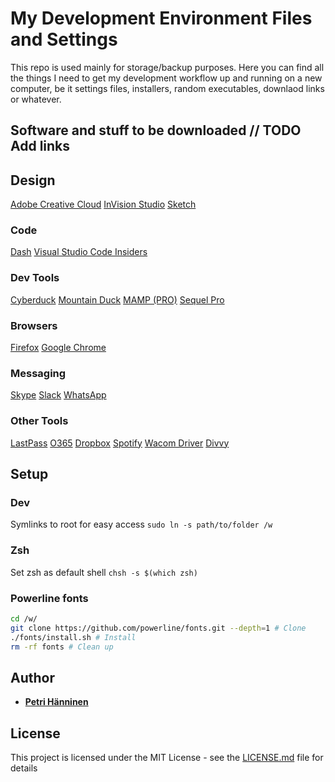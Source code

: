 # My Development Environment Files and Settings

This repo is used mainly for storage/backup purposes. Here you can find all the things I need to get my development workflow up and running on a new computer, be it settings files, installers, random executables, downlaod links or whatever.

## Software and stuff to be downloaded // TODO Add links

## Design
[Adobe Creative Cloud](https://creative.adobe.com/fi/products/download/creative-cloud)
[InVision Studio](https://www.invisionapp.com/studio)
[Sketch](https://www.sketchapp.com/)

### Code
[Dash]()
[Visual Studio Code Insiders](https://code.visualstudio.com/insiders/)

### Dev Tools
[Cyberduck](https://cyberduck.io/)
[Mountain Duck]()
[MAMP (PRO)]()
[Sequel Pro]()

### Browsers
[Firefox]()
[Google Chrome]()

### Messaging
[Skype]()
[Slack]()
[WhatsApp]()

### Other Tools
[LastPass]()
[O365]()
[Dropbox]()
[Spotify]()
[Wacom Driver]()
[Divvy]()

## Setup

### Dev
Symlinks to root for easy access `sudo ln -s path/to/folder /w`

### Zsh
Set zsh as default shell `chsh -s $(which zsh)`

### Powerline fonts
```bash
cd /w/
git clone https://github.com/powerline/fonts.git --depth=1 # Clone
./fonts/install.sh # Install
rm -rf fonts # Clean up
```


## Author
* [**Petri Hänninen**](https://petrihanninen.com)

## License

This project is licensed under the MIT License - see the [LICENSE.md](LICENSE.md) file for details
